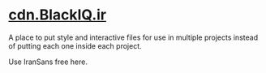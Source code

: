 # [cdn.BlackIQ.ir](https://cdn.blackiq.ir)

A place to put style and interactive files for use in multiple projects instead of putting each one inside each project.

Use IranSans free here.
